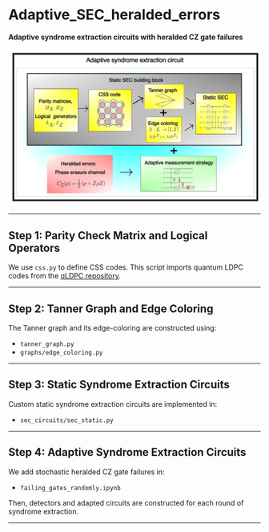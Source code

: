 # Adaptive_SEC_heralded_errors

**Adaptive syndrome extraction circuits with heralded CZ gate failures**

<p align="center">
  <img src="images/workflow.png" alt="Workflow Diagram" width="600">
</p>

---

##  Step 1: Parity Check Matrix and Logical Operators

We use `css.py` to define CSS codes. This script imports quantum LDPC codes from the [qLDPC repository](https://github.com/qLDPCOrg/qLDPC).

---

##  Step 2: Tanner Graph and Edge Coloring

The Tanner graph and its  edge-coloring are constructed using:
- `tanner_graph.py`
- `graphs/edge_coloring.py`

---

##  Step 3: Static Syndrome Extraction Circuits

Custom static syndrome extraction circuits are implemented in:
- `sec_circuits/sec_static.py`

---

##  Step 4: Adaptive Syndrome Extraction Circuits

We add stochastic heralded CZ gate failures in:
- `failing_gates_randomly.ipynb`

Then, detectors and adapted circuits are constructed for each round of syndrome extraction.

---
